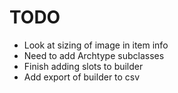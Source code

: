 # TODO

- Look at sizing of image in item info
- Need to add Archtype subclasses
- Finish adding slots to builder
- Add export of builder to csv
